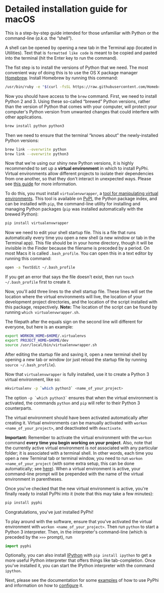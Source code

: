 Detailed installation guide for macOS
=====================================

This is a step-by-step guide intended for those unfamiliar with Python or the
command-line (*a.k.a.* the “shell”).

A shell can be opened by opening a new tab in the Terminal app (located in
Utilities). Text that is `formatted like code` is meant to be copied and pasted
into the terminal (hit the Enter key to run the command).

The fist step is to install the versions of Python that we need. The most
convenient way of doing this is to use the OS X package manager
[Homebrew](http://brew.sh/). Install Homebrew by running this command:

```bash
/usr/bin/ruby -e "$(curl -fsSL https://raw.githubusercontent.com/Homebrew/install/master/install)"
```

Now you should have access to the `brew` command. First, we need to install
Python 2 and 3. Using these so-called “brewed” Python versions, rather than the
version of Python that comes with your computer, will protect your computer's
Python version from unwanted changes that could interfere with other
applications.

```bash
brew install python python3
```

Then we need to ensure that the terminal “knows about” the newly-installed
Python versions:

```bash
brew link --overwrite python
brew link --overwrite python3
```

Now that we're using our shiny new Python versions, it is highly recommended to
set up a **virtual environment** in which to install PyPhi. Virtual
environments allow different projects to isolate their dependencies from one
another, so that they don't interact in unexpected ways. Please see [this
guide](http://docs.python-guide.org/en/latest/dev/virtualenvs/) for more
information.

To do this, you must install `virtualenvwrapper`, a [tool for manipulating
virtual environments](http://virtualenvwrapper.readthedocs.org/en/latest/).
This tool is available on [PyPI](https://pypi.python.org/pypi), the Python
package index, and can be installed with `pip`, the command-line utility for
installing and managing Python packages (`pip` was installed automatically with
the brewed Python):

```bash
pip install virtualenvwrapper
```

Now we need to edit your shell startup file. This is a file that runs
automatically every time you open a new shell (a new window or tab in the
Terminal app). This file should be in your home directory, though it will be
invisible in the Finder because the filename is preceded by a period. On most
Macs it is called `.bash_profile`. You can open this in a text editor by
running this command:

```bash
open -a TextEdit ~/.bash_profile
```

If you get an error that says the file doesn't exist, then run `touch
~/.bash_profile` first to create it.

Now, you'll add three lines to the shell startup file. These lines will set the
location where the virtual environments will live, the location of your
development project directories, and the location of the script installed with
this package, respectively. **Note:** The location of the script can be found
by running `which virtualenvwrapper.sh`.

The filepath after the equals sign on the second line will different for
everyone, but here is an example:

```bash
export WORKON_HOME=$HOME/.virtualenvs
export PROJECT_HOME=$HOME/dev
source /usr/local/bin/virtualenvwrapper.sh
```

After editing the startup file and saving it, open a new terminal shell by
opening a new tab or window (or just reload the startup file by running `source
~/.bash_profile`).

Now that `virtualenvwrapper` is fully installed, use it to create a Python 3
virtual environment, like so:

```bash
mkvirtualenv -p `which python3` <name_of_your_project>
```

The option `` -p `which python3` `` ensures that when the virtual environment
is activated, the commands `python` and `pip` will refer to their Python 3
counterparts.

The virtual environment should have been activated automatically after creating
it. Virtual environments can be manually activated with `workon
<name_of_your_project>`, and deactivated with `deactivate`.

**Important:** Remember to activate the virtual environment with the `workon`
command **every time you begin working on your project**. Also, note that the
currently active virtual environment is *not* associated with any particular
folder; it is associated with a terminal shell. In other words, each time you
open a new Terminal tab or terminal window, you need to run `workon
<name_of_your_project` (with some extra setup, this can be done automatically;
see
[here](https://virtualenvwrapper.readthedocs.io/en/latest/tips.html#automatically-run-workon-when-entering-a-directory)).
When a virtual environment is active, your command-line prompt will be
prepended with the name of the virtual environment in parentheses.

Once you've checked that the new virtual environment is active, you're finally
ready to install PyPhi into it (note that this may take a few minutes):
```bash
pip install pyphi
```

Congratulations, you've just installed PyPhi!

To play around with the software, ensure that you've activated the virtual
environment with `workon <name_of_your_project>`. Then run `python` to start a
Python 3 interpreter. Then, in the interpreter's command-line (which is
preceded by the `>>>` prompt), run

```python
import pyphi
```

Optionally, you can also install [IPython](https://ipython.org/) with `pip
install ipython` to get a more useful Python interpreter that offers things
like tab-completion. Once you've installed it, you can start the IPython
interpreter with the command `ipython`.

Next, please see the documentation for some
[examples](https://pyphi.readthedocs.io/en/latest/) of how to use PyPhi and
information on how to
[configure](https://pyphi.readthedocs.io/en/latest/configuration.html) it.
